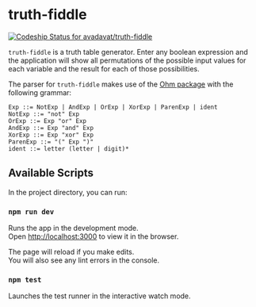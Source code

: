 # truth-fiddle

[![Codeship Status for avadavat/truth-fiddle](https://app.codeship.com/projects/256103c0-c0a3-0137-a7a3-022fcc454e27/status?branch=master)](https://app.codeship.com/projects/365921)

`truth-fiddle` is a truth table generator. Enter any boolean expression and the application will show all permutations of the possible input values for each variable and the result for each of those possibilities.

The parser for `truth-fiddle` makes use of the [Ohm package](https://github.com/harc/ohm) with the following grammar:
```
Exp ::= NotExp | AndExp | OrExp | XorExp | ParenExp | ident
NotExp ::= "not" Exp
OrExp ::= Exp "or" Exp
AndExp ::= Exp "and" Exp
XorExp ::= Exp "xor" Exp
ParenExp ::= "(" Exp ")"
ident ::= letter (letter | digit)*
```

## Available Scripts

In the project directory, you can run:

### `npm run dev`

Runs the app in the development mode.<br>
Open [http://localhost:3000](http://localhost:3000) to view it in the browser.

The page will reload if you make edits.<br>
You will also see any lint errors in the console.

### `npm test`

Launches the test runner in the interactive watch mode.<br>

